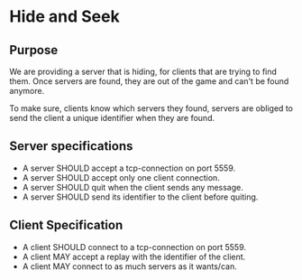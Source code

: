 Hide and Seek
=============

Purpose
-------

We are providing a server that is hiding, for clients that are trying to find them.
Once servers are found, they are out of the game and can't be found anymore.

To make sure, clients know which servers they found,
servers are obliged to send the client a unique identifier when they are found.


Server specifications
---------------------

- A server SHOULD accept a tcp-connection on port 5559.
- A server SHOULD accept only one client connection.
- A server SHOULD quit when the client sends any message.
- A server SHOULD send its identifier to the client before quiting.

Client Specification
--------------------

- A client SHOULD connect to a tcp-connection on port 5559.
- A client MAY accept a replay with the identifier of the client.
- A client MAY connect to as much servers as it wants/can.
